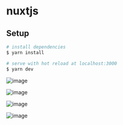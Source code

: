 # nuxtjs

## Setup

```bash
# install dependencies
$ yarn install

# serve with hot reload at localhost:3000
$ yarn dev


```

![image](https://user-images.githubusercontent.com/3168756/194557052-f0347256-a10e-4c79-baf4-d31cf9914028.png)

![image](https://user-images.githubusercontent.com/3168756/194557210-8e744e49-a57c-4d18-955a-9949e388d293.png)

![image](https://user-images.githubusercontent.com/3168756/194557266-15138388-d32b-437e-ba63-f7c3de3d284d.png)

![image](https://user-images.githubusercontent.com/3168756/194557348-75d3edda-3ef9-46a0-8036-eee3bc2a11b2.png)
